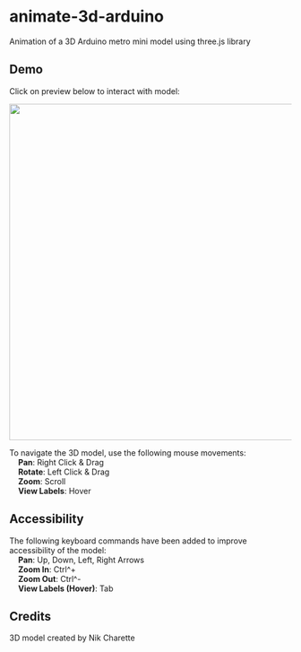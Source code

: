 # animate-3d-arduino
Animation of a 3D Arduino metro mini model using three.js library

## Demo
Click on preview below to interact with model:

<a href="https://dreamworthie.s3.us-east-2.amazonaws.com/animate-3d-arduino/index.html"><img src="https://github.com/HilarieSit/animate-3d-arduino/blob/main/screenshot.gif" width="600"></a>

To navigate the 3D model, use the following mouse movements: \
&nbsp;&nbsp;&nbsp;&nbsp;**Pan**: Right Click & Drag \
&nbsp;&nbsp;&nbsp;&nbsp;**Rotate**: Left Click & Drag \
&nbsp;&nbsp;&nbsp;&nbsp;**Zoom**: Scroll \
&nbsp;&nbsp;&nbsp;&nbsp;**View Labels**: Hover

## Accessibility
The following keyboard commands have been added to improve accessibility of the model: \
&nbsp;&nbsp;&nbsp;&nbsp;**Pan**: Up, Down, Left, Right Arrows \
&nbsp;&nbsp;&nbsp;&nbsp;**Zoom In**: Ctrl^+ \
&nbsp;&nbsp;&nbsp;&nbsp;**Zoom Out**: Ctrl^- \
&nbsp;&nbsp;&nbsp;&nbsp;**View Labels (Hover)**: Tab

## Credits
3D model created by Nik Charette